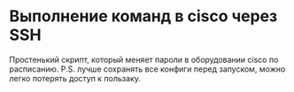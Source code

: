 # Выполнение команд в cisco через SSH
Простенький скрипт, который меняет пароли в оборудовании cisco по расписанию.
P.S. лучше сохранять все конфиги перед запуском, можно легко потерять доступ к пользаку.
